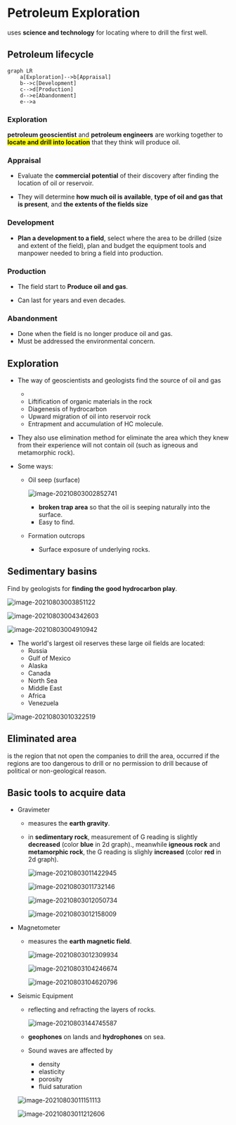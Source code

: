 # Petroleum Exploration

uses **science and technology** for locating where to drill the first well.

## Petroleum lifecycle

```mermaid
graph LR
	a[Exploration]-->b[Appraisal]
	b-->c[Development]
	c-->d[Production]
	d-->e[Abandonment]
	e-->a
```

### Exploration

**petroleum geoscientist** and **petroleum engineers** are working together to <span style="background-color: yellow;">**locate and drill into location**</span> that they think will produce oil.

### Appraisal

- Evaluate the **commercial potential** of their discovery after finding the location of oil or reservoir.

- They will determine **how much oil is available**, **type of oil and gas that is present**, and **the extents of the fields size**

### Development

- **Plan a development to a field**, select where the area to be drilled (size and extent of the field), plan and budget the equipment tools and manpower needed to bring a field into production.

### Production

- The field start to **Produce oil and gas**.

- Can last for years and even decades.

### Abandonment

- Done when the field is no longer produce oil and gas.
- Must be addressed the environmental concern.

## Exploration

- The way of geoscientists and geologists find the source of oil and gas

  -  
  - Liftification of organic materials in the rock
  - Diagenesis of hydrocarbon
  - Upward migration of oil into reservoir rock
  - Entrapment and accumulation of HC molecule.

- They also use elimination method for eliminate the area which they knew from their experience will not contain oil (such as igneous and metamorphic rock).

- Some ways:

  - Oil seep (surface)

    ![image-20210803002852741](/home/dimaswehhh/.config/Typora/typora-user-images/image-20210803002852741.png)

    - **broken trap area** so that the oil is seeping naturally into the surface.
    - Easy to find.

  - Formation outcrops

    - Surface exposure of underlying rocks.

## Sedimentary basins

Find by geologists for **finding the good hydrocarbon play**.

![image-20210803003851122](/home/dimaswehhh/.config/Typora/typora-user-images/image-20210803003851122.png)

![image-20210803004342603](/home/dimaswehhh/.config/Typora/typora-user-images/image-20210803004342603.png)

![image-20210803004910942](/home/dimaswehhh/.config/Typora/typora-user-images/image-20210803004910942.png)

- The world's largest oil reserves these large oil fields are located:
  - Russia
  - Gulf of Mexico
  - Alaska
  - Canada
  - North Sea
  - Middle East
  - Africa
  - Venezuela

![image-20210803010322519](/home/dimaswehhh/.config/Typora/typora-user-images/image-20210803010322519.png)

## Eliminated area

is the region that not open the companies to drill the area, occurred if the regions are too dangerous to drill or no permission to drill because of political or non-geological reason.

## Basic tools to acquire data

- Gravimeter

  - measures the **earth gravity**.

  - in **sedimentary rock**, measurement of G reading is slightly **decreased** (color **blue** in 2d graph)., meanwhile **igneous rock** and **metamorphic rock**, the G reading is slighly **increased** (color **red** in 2d graph).

    ![image-20210803011422945](/home/dimaswehhh/.config/Typora/typora-user-images/image-20210803011422945.png)

    ![image-20210803011732146](/home/dimaswehhh/.config/Typora/typora-user-images/image-20210803011732146.png)

    ![image-20210803012050734](/home/dimaswehhh/.config/Typora/typora-user-images/image-20210803012050734.png)

    ![image-20210803012158009](/home/dimaswehhh/.config/Typora/typora-user-images/image-20210803012158009.png)

- Magnetometer

  - measures the **earth magnetic field**.

    ![image-20210803012309934](/home/dimaswehhh/.config/Typora/typora-user-images/image-20210803012309934.png)
    
    ![image-20210803104246674](/home/dimaswehhh/.config/Typora/typora-user-images/image-20210803104246674.png)
    
    ![image-20210803104620796](/home/dimaswehhh/.config/Typora/typora-user-images/image-20210803104620796.png)

- Seismic Equipment

  - reflecting and refracting the layers of rocks.

    ![image-20210803144745587](/home/dimaswehhh/.config/Typora/typora-user-images/image-20210803144745587.png)

  - **geophones** on lands and **hydrophones** on sea.
  
  - Sound waves are affected by
  
    - density
    - elasticity
    - porosity
    - fluid saturation
  
  ![image-20210803011151113](/home/dimaswehhh/.config/Typora/typora-user-images/image-20210803011151113.png)
  
  ![image-20210803011212606](/home/dimaswehhh/.config/Typora/typora-user-images/image-20210803011212606.png)

